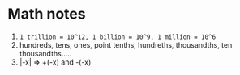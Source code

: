 # Math notes

1. `1 trillion = 10^12, 1 billion = 10^9, 1 million = 10^6` 
2. hundreds, tens, ones, point tenths, hundreths, thousandths, ten thousandths.....
3. |-x| => +(-x) and -(-x)

